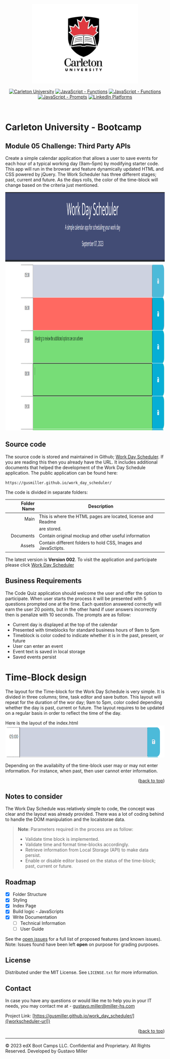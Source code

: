 <!-- Improved compatibility of back to top link: See: https://github.com/othneildrew/Best-README-Template/pull/73 -->
<a id="readme-top" name="readme-top"></a>


<p align="center">
    <img src="./assets/images/carleton-u-logo.jpg" height="250">
</p>

<p align="center">
    <a href="https://bootcamp.carleton.ca/">
        <img alt="Carleton University" src="https://img.shields.io/static/v1.svg?label=bootcamp&message=Carleton&color=blue" /></a>
    <a href="" >
        <img alt="JavaScript - Functions" src="https://img.shields.io/static/v1.svg?label=JavaScripts&message=functions&color=red" /></a>
    <a href="" >
        <img alt="JavaScript - Functions" src="https://img.shields.io/static/v1.svg?label=JavaScripts&message=arrays&color=yellow" /></a>
    <a href="" >
        <img alt="JavaScript - Prompts" src="https://img.shields.io/static/v1.svg?label=deployment&message=production&color=green" /></a>
    <a href="https://www.linkedin.com/in/gustavo-miller-42188481/">
        <img alt="LinkedIn Platforms" src="https://img.shields.io/static/v1.svg?label=linkedIn&message=linkedin&color=blue" />
    </a>
</p>
<br/>

# Carleton University - Bootcamp

## Module 05 Challenge: Third Party APIs

Create a simple calendar application that allows a user to save events for each hour of a typical working day (9am&ndash;5pm) by modifying starter code. This app will run in the browser and feature dynamically updated HTML and CSS powered by jQuery. The Work Scheduler has three different stages; past, current and future. As the days rolls, the color of the time-block will change based on the criteria just mentioned.

<img src="./assets/images/IMG001.png" height="750">

<!-- Source Section -->

## Source code

The source code is stored and maintained in Github; [Work Day Scheduler](https://github.com/gusmiller/work_day_scheduler). If you are reading this then you already have the URL. It includes additional documents that helped the development of the Work Day Schedule application. The public application can be found here:

```
https://gusmiller.github.io/work_day_scheduler/
```

The code is divided in separate folders:

| Folder Name | Description                                                    |
| ----------: | -------------------------------------------------------------- |
|        Main | This is where the HTML pages are located, license and Readme   |
|             | are stored.                                                    |
|   Documents | Contain original mockup and other useful information           |
|      Assets | Contain different folders to hold CSS, Images and JavaSctipts. |

The latest version is <strong>Version 002</strong>. To visit the application and participate please click <a href="https://gusmiller.github.io/work_day_scheduler/">Work Day Scheduler</a>

<!-- Business Requirements Section -->

## Business Requirements

The Code Quiz application should welcome the user and offer the option to participate. When user starts the process it will be presented with 5 questions prompted one at the time. Each question answered correctly will earn the user 20 points, but in the other hand if user answers incorrectly then is penalize with 10 seconds. The prompts are as follow:

<ul>
    <li>Current day is displayed at the top of the calendar</li>
    <li>Presented with timeblocks for standard business hours of 9am to 5pm</li>
    <li>Timeblock is color coded to indicate whether it is in the past, present, or future</li>
    <li>User can enter an event</li>
    <li>Event text is saved in local storage</li>
    <li>Saved events persist</li>
</ul>

# Time-Block design

The layout for the Time-block for the Work Day Schedule is very simple. It is divided in three columns; time, task editor and save button. This layout will repeat for the duration of the wor day; 9am to 5pm, color coded depending whether the day is past, current or future. The layout requires to be updated on a regular basis in order to reflect the time of the day.

Here is the layout of the index.html<br/>
<img src="./assets/images/IMG002.png" height="100">

Depending on the availabilty of the time-block user may or may not enter information. For instance, when past, then user cannot enter information.

<p align="right">(<a href="#readme-top">back to top</a>)</p>

<!-- Notes Section -->

## Notes to consider

The Work Day Schedule was relatively simple to code, the concept was clear and the layout was already provided. There was a lot of coding behind to handle the DOM manipulation and the localstorae data. 

> **Note**: Parameters required in the process are as follow:
>
> - Validate time block is implemented.
> - Validate time and format time-blocks accordingly.
> - Retrieve information from Local Storage (API) to make data persist.
> - Enable or disable editor based on the status of the time-block; past, current or future.

<!-- LICENSE Section -->

## Roadmap

- [x] Folder Structure
- [x] Styling
- [x] Index Page
- [x] Build logic - JavaScripts
- [x] Write Documentation
  - [ ] Technical Information
  - [ ] User Guide

See the [open issues](https://github.com/gusmiller/work_day_scheduler/issues) for a full list of proposed features (and known issues). Note: Issues found have been left <strong>open</strong> on purpose for grading purposes.

## License

Distributed under the MIT License. See `LICENSE.txt` for more information.

<!-- CONTACT Section -->

## Contact

In case you have any questions or would like me to help you in your IT needs, you may contact me at - gustavo.miller@miller-hs.com

Project Link: [https://gusmiller.github.io/work_day_scheduler/]([workscheduler-url])

<p align="right">(<a href="#readme-top">back to top</a>)</p>

---
© 2023 edX Boot Camps LLC. Confidential and Proprietary. All Rights Reserved. Developed by Gustavo Miller

<!-- MARKDOWN LINKS & IMAGES -->
<!-- https://www.markdownguide.org/basic-syntax/#reference-style-links -->
[workscheduler-url]: https://gusmiller.github.io/work_day_scheduler/